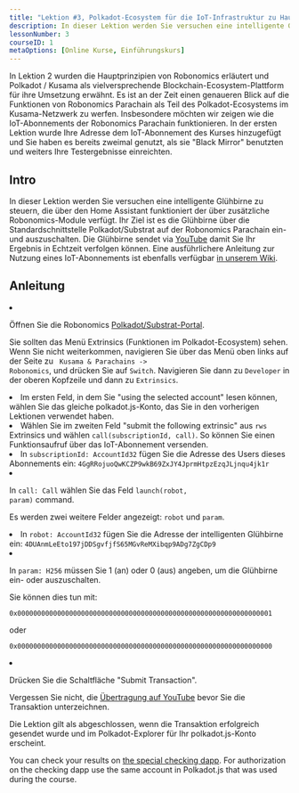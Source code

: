 ```yaml
---
title: "Lektion #3, Polkadot-Ecosystem für die IoT-Infrastruktur zu Hause"
description: In dieser Lektion werden Sie versuchen eine intelligente Glühbirne zu steuern, die über den Home Assistant funktioniert der über zusätzliche Robonomics-Module verfügt.
lessonNumber: 3
courseID: 1
metaOptions: [Online Kurse, Einführungskurs]
---
```


<section class="container__narrow">

In Lektion 2 wurden die Hauptprinzipien von Robonomics erläutert und Polkadot / Kusama als vielversprechende Blockchain-Ecosystem-Plattform für ihre Umsetzung erwähnt. Es ist an der Zeit einen genaueren Blick auf die Funktionen von Robonomics Parachain als Teil des Polkadot-Ecosystems im Kusama-Netzwerk zu werfen. Insbesondere möchten wir zeigen wie die IoT-Abonnements der Robonomics Parachain funktionieren. In der ersten Lektion wurde Ihre Adresse dem IoT-Abonnement des Kurses hinzugefügt und Sie haben es bereits zweimal genutzt, als sie  "Black Mirror" benutzten und weiters Ihre Testergebnisse einreichten.

</section>

<section class="container__reg">

## Intro

In dieser Lektion werden Sie versuchen eine intelligente Glühbirne zu steuern, die über den Home Assistant funktioniert der über zusätzliche Robonomics-Module verfügt. Ihr Ziel ist es die Glühbirne über die Standardschnittstelle Polkadot/Substrat auf der Robonomics Parachain ein- und auszuschalten. Die Glühbirne sendet via [YouTube](https://www.youtube.com/channel/UCkemsNJWaCmvF1Oi50C-hAg/live) damit Sie Ihr Ergebnis in Echtzeit verfolgen können. Eine ausführlichere Anleitung zur Nutzung eines IoT-Abonnements ist ebenfalls verfügbar [in unserem Wiki](https://wiki.robonomics.network/docs/subscription-launch/).

</section>

<section class="container__reg">

## Anleitung

<List type="numbers">

<li>

Öffnen Sie die Robonomics [Polkadot/Substrat-Portal](https://polkadot.js.org/apps/?rpc=wss%3A%2F%2Fkusama.rpc.robonomics.network%2F#/extrinsics).

Sie sollten das Menü Extrinsics (Funktionen im Polkadot-Ecosystem) sehen. Wenn Sie nicht weiterkommen, navigieren Sie über das Menü oben links auf der Seite zu <code> Kusama & Parachains -> Robonomics</code>, und drücken Sie auf <code>Switch</code>. Navigieren Sie dann zu <code>Developer</code> in der oberen Kopfzeile und dann zu <code>Extrinsics</code>.

</li>

<li>
Im ersten Feld, in dem Sie "using the selected account" lesen können, wählen Sie das gleiche polkadot.js-Konto, das Sie in den vorherigen Lektionen verwendet haben.
</li>

<li>
Wählen Sie im zweiten Feld "submit the following extrinsic" aus <code>rws</code> Extrinsics und wählen <code>call(subscriptionId, call)</code>. So können Sie einen Funktionsaufruf über das IoT-Abonnement versenden.
</li>

<li>
In <code>subscriptionId: AccountId32</code> fügen Sie die Adresse des Users dieses Abonnements ein: <code>4GgRRojuoQwKCZP9wkB69ZxJY4JprmHtpzEzqJLjnqu4jk1r</code>
</li>

<li>

In <code>call: Call</code> wählen Sie das Feld <code>launch(robot, param)</code> command.

Es werden zwei weitere Felder angezeigt: <code>robot</code> und <code>param</code>.

</li>

<li>
In <code>robot: AccountId32</code> fügen Sie die Adresse der intelligenten Glühbirne ein: <code>4DUAnmLeEto197jDDSgvfjfS65MGvReMXibqp9ADg7ZgCDp9</code>
</li>

<li>

In <code>param: H256</code> müssen Sie 1 (an) oder 0 (aus) angeben, um die Glühbirne ein- oder auszuschalten. 

Sie können dies tun mit:

<code>0x0000000000000000000000000000000000000000000000000000000000000001</code>

oder

<code>0x0000000000000000000000000000000000000000000000000000000000000000</code>

</li>

<li>

Drücken Sie die Schaltfläche "Submit Transaction". 

Vergessen Sie nicht, die [Übertragung auf YouTube](https://www.youtube.com/channel/UCkemsNJWaCmvF1Oi50C-hAg/live) bevor Sie die Transaktion unterzeichnen.

</li>


</List>
</section>

<Result>

Die Lektion gilt als abgeschlossen, wenn die Transaktion erfolgreich gesendet wurde und im Polkadot-Explorer für Ihr polkadot.js-Konto erscheint.

You can check your results on [the special checking dapp](https://lk.robonomics.academy/). For authorization on the checking dapp use the same account in Polkadot.js that was used during the course.

</Result>